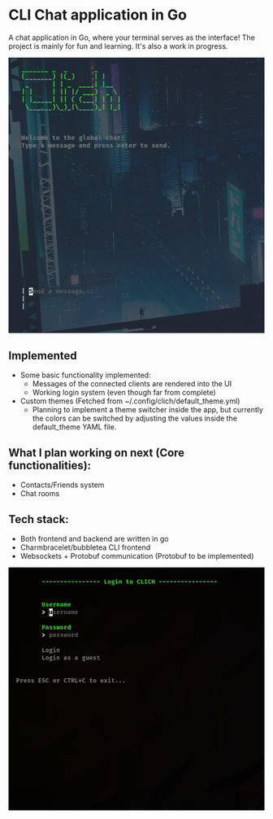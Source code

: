 # CLI Chat application in Go

A chat application in Go, where your terminal serves as the interface! The project is mainly for fun and learning. It's also a work in progress.

![alt text](chat_view.png)
## Implemented
- Some basic functionality implemented:
  - Messages of the connected clients are rendered into the UI
  - Working login system (even though far from complete)
- Custom themes (Fetched from ~/.config/clich/default_theme.yml)
  - Planning to implement a theme switcher inside the app, but currently the colors can be switched by adjusting the values inside the default_theme YAML file.



## What I plan working on next (Core functionalities):
  - Contacts/Friends system
  - Chat rooms

## Tech stack:
- Both frontend and backend are written in go
- Charmbracelet/bubbletea CLI frontend
- Websockets + Protobuf communication (Protobuf to be implemented)

![alt text](login.png)
